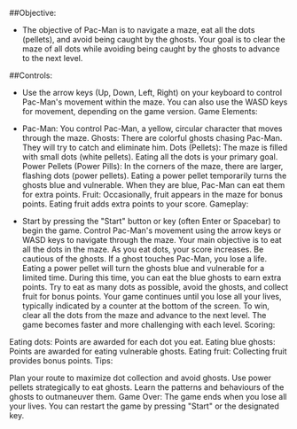 ##Objective:
- The objective of Pac-Man is to navigate a maze, eat all the dots (pellets), and avoid being caught by the ghosts. Your goal is to clear the maze of all dots while avoiding being caught by the ghosts to advance to the next level.

##Controls:

- Use the arrow keys (Up, Down, Left, Right) on your keyboard to control Pac-Man's movement within the maze.
You can also use the WASD keys for movement, depending on the game version.
Game Elements:

- Pac-Man: You control Pac-Man, a yellow, circular character that moves through the maze.
Ghosts: There are colorful ghosts chasing Pac-Man. They will try to catch and eliminate him.
Dots (Pellets): The maze is filled with small dots (white pellets). Eating all the dots is your primary goal.
Power Pellets (Power Pills): In the corners of the maze, there are larger, flashing dots (power pellets). Eating a power pellet temporarily turns the ghosts blue and vulnerable. When they are blue, Pac-Man can eat them for extra points.
Fruit: Occasionally, fruit appears in the maze for bonus points. Eating fruit adds extra points to your score.
Gameplay:

- Start by pressing the "Start" button or key (often Enter or Spacebar) to begin the game.
Control Pac-Man's movement using the arrow keys or WASD keys to navigate through the maze.
Your main objective is to eat all the dots in the maze. As you eat dots, your score increases.
Be cautious of the ghosts. If a ghost touches Pac-Man, you lose a life.
Eating a power pellet will turn the ghosts blue and vulnerable for a limited time. During this time, you can eat the blue ghosts to earn extra points.
Try to eat as many dots as possible, avoid the ghosts, and collect fruit for bonus points.
Your game continues until you lose all your lives, typically indicated by a counter at the bottom of the screen.
To win, clear all the dots from the maze and advance to the next level. The game becomes faster and more challenging with each level.
Scoring:

Eating dots: Points are awarded for each dot you eat.
Eating blue ghosts: Points are awarded for eating vulnerable ghosts.
Eating fruit: Collecting fruit provides bonus points.
Tips:

Plan your route to maximize dot collection and avoid ghosts.
Use power pellets strategically to eat ghosts.
Learn the patterns and behaviours of the ghosts to outmaneuver them.
Game Over:
The game ends when you lose all your lives. You can restart the game by pressing "Start" or the designated key.
